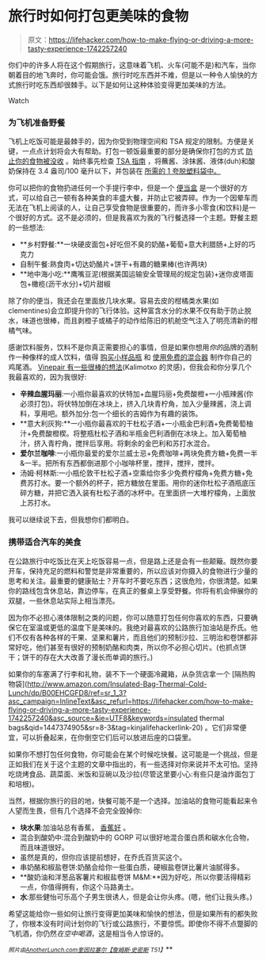 # 旅行时如何打包更美味的食物

> 原文：<https://lifehacker.com/how-to-make-flying-or-driving-a-more-tasty-experience-1742257240>

你们中的许多人将在这个假期旅行，这意味着飞机、火车(可能不是)和汽车，当你朝着目的地飞奔时，你可能会饿。旅行时吃东西并不难，但是以一种令人愉快的方式旅行时吃东西却很棘手。以下是如何让这种体验变得更加美味的方法。

Watch

### 为飞机准备野餐

飞机上吃饭可能是最棘手的，因为你受到物理空间和 TSA 规定的限制。方便是关键，一点点计划将会大有帮助。打包一顿饭最重要的部分是确保你打包的方式 [防止你的食物被没收](http://lifehacker.com/make-sure-the-tsa-doesnt-confiscate-your-snacks-5047271) 。始终事先检查 [TSA 指南](http://www.tsa.gov/travel/security-screening/prohibited-items) ，将蘸酱、涂抹酱、液体(duh)和酸奶保持在 3.4 盎司/100 毫升以下，并包装在 [所需的 1 夸脱塑料袋中。](http://www.tsa.gov/travel/security-screening/liquids-rule)

你可以把你的食物扔进任何一个手提行李中，但是一个 [便当盒](http://lifehacker.com/the-best-bags-containers-and-boxes-to-upgrade-your-br-915843552) 是一个很好的方式，可以给自己一顿有各种美食的丰盛大餐，并防止它被弄碎。作为一个因晕车而无法在飞机上阅读的人，让自己享受食物是很重要的，而许多小零食(和饮料)是一个很好的方式。这不是必须的，但是我喜欢为我的飞行餐选择一个主题。野餐主题的一些想法:

*   **乡村野餐:**一块硬皮面包+好吃但不臭的奶酪+葡萄+意大利腊肠+上好的巧克力
*   自制午餐:熟食肉+切达奶酪片+饼干+有趣的糖果棒(也许两块)
*   **地中海小吃:**鹰嘴豆泥(根据美国运输安全管理局的规定包装)+迷你皮塔面包+橄榄(沥干水分)+切片甜椒

除了你的便当，我还会在里面放几块水果。容易去皮的柑橘类水果(如 clementines)会立即提升你的飞行体验。这种富含水分的水果不仅有助于防止脱水，味道也很棒，而且剥橙子或橘子的动作给陈旧的机舱空气注入了明亮清新的柑橘气味。

感谢饮料服务，饮料不是你真正需要担心的事情，但是如果你想用*你的*品牌的酒制作一种像样的成人饮料，值得 [购买小样品瓶](http://afterhours.lifehacker.com/buy-airline-friendly-bottles-of-booze-at-home-to-save-b-1624712055?trending_test_c&utm_expid=66866090-62.YkETBcIMTk2uX1oytHipyg.3&utm_referrer=http%3A%2F%2Flifehacker.com%2Fmake-these-airplane-friendly-cocktails-on-your-next-lon-1707851842%3Ftrending_test_c) 和 [使用免费的混合器](http://lifehacker.com/make-these-airplane-friendly-cocktails-on-your-next-lon-1707851842?trending_test_c&utm_expid=66866090-62.YkETBcIMTk2uX1oytHipyg.3&utm_referrer=https%3A%2F%2Fwww.google.com%2F) 制作你自己的鸡尾酒。 [Vinepair 有一些很棒的想法](http://vinepair.com/wine-blog/lifehack-make-these-7-awesome-cocktails-on-a-plane/)(Kalimotxo 的灵感)，但我会和你分享几个我最喜欢的，因为我很好:

*   **辛辣血腥玛丽**:一小瓶你最喜欢的伏特加+血腥玛丽+免费酸橙+一小瓶辣酱(你必须打包)。将伏特加倒在冰块上，挤入几块青柠角，加入少量辣酱，浇上调料，享用吧。额外加分:包一个细长的吉姆作为有趣的装饰。
*   **意大利灰狗:**一小瓶你最喜欢的干杜松子酒+一小瓶金巴利酒+免费葡萄柚汁+免费酸橙楔。将整瓶杜松子酒和半瓶金巴利酒倒在冰块上。加入葡萄柚汁，挤入青柠角，搅拌后享用。将剩余的金巴利和苏打水混合。
*   **爱尔兰咖啡**:一小瓶你最爱的爱尔兰威士忌+免费咖啡+两块免费方糖+免费一半&一半。把所有东西都倒进那个小咖啡杯里，搅拌，搅拌，搅拌。
*   汤姆·柯林斯:一小瓶伦敦干杜松子酒+空乘给你多少免费柠檬角+免费方糖+免费苏打水。要一个额外的杯子，把方糖放在里面。用你的迷你杜松子酒瓶底压碎方糖，并把它洒入装有杜松子酒的冰杯中。在里面挤一大堆柠檬角，上面放上苏打水。

我可以继续说下去，但我想你们都明白。

### 携带适合汽车的美食

在公路旅行中吃饭比在天上吃饭容易一点，但是路上还是会有一些颠簸。既然你要开车，保持充足的燃料和警觉是非常重要的，所以应该对你摄入的食物进行少量的思考和关注。最重要的健康贴士？开车时不要吃东西；这很危险，你很清楚。如果你的路线包含休息站，靠边停车，在真正的餐桌上享受野餐。你将有机会伸展你的双腿，一些休息站实际上相当漂亮。

因为你不必担心液体限制之类的问题，你可以随意打包任何你喜欢的东西，只要确保它在室温或更低的温度下是美味的。我绝对最喜欢的公路旅行加油站是乔氏。他们不仅有各种各样的干果、坚果和薯片，而且他们的预制沙拉、三明治和卷饼都非常好吃，他们甚至有很好的预制奶酪和肉类，所以你不必担心切片。(也抓点饼干；饼干的存在大大改善了漫长而单调的旅行。)

如果你的车塞满了行李和礼物，装不下一个硬面冷藏箱，从杂货店拿一个 [隔热购物袋](http://www.amazon.com/Insulated-Bag-Thermal-Cold-Lunch/dp/B00EHCGFD8/ref=sr_1_3?asc_campaign=InlineText&asc_refurl=https://lifehacker.com/how-to-make-flying-or-driving-a-more-tasty-experience-1742257240&asc_source=&ie=UTF8&keywords=insulated thermal bags&qid=1447374905&sr=8-3&tag=kinjalifehackerlink-20) 。它们非常便宜，可以折叠起来，在你倒空它们后可以放进后座的口袋里。

如果你不想打包任何食物，你可能会在某个时候吃快餐。这可能是一个挑战，但是正如我们在关于这个主题的文章中指出的，有一些选择对你来说并不太可怕。坚持吃烧烤食品、蔬菜面、米饭和豆碗以及沙拉(尽管这里要小心:有些只是油炸面包丁和培根)。

当然，根据你旅行的目的地，快餐可能不是一个选择。加油站的食物可能看起来令人望而生畏，但有几个选择不会完全毁掉你:

*   **块水果**:加油站总有香蕉， [香蕉好](https://www.youtube.com/watch?v=yAJrsd0jW6U) 。
*   混合到酸奶中:混合到酸奶中的 GORP 可以很好地混合蛋白质和碳水化合物，而且味道很好。
*   虽然是真的，但你应该提前想好，在乔氏百货买这个。
*   串奶酪和椒盐卷饼:奶酪会给你一些蛋白质，硬椒盐卷饼比薯片油腻得多。
*   **酸奶油和洋葱品客薯片和椒盐卷饼 M&M:**因为好吃，所以你要活得精彩一点，你值得拥有，你这个马路勇士。
*   **水**:那些健怡可乐高个子男生很诱人，但是会让你头疼。(嗯，他们让我头疼。)

希望这能给你一些如何让旅行变得更加美味和愉快的想法，但是如果所有的都失败了，你根本没有时间计划你的飞行或公路旅行，不要惊慌。即使你不得不点蹩脚的飞机酒，你仍然*在空中喝酒*，这是相当令人惊讶的。

<small>*照片由*</small>[<small>*AnotherLunch.com*</small>](https://www.flickr.com/photos/buzzymelibee/8394481901/)<small></small>*[<small>*奎因*</small>](https://www.flickr.com/photos/quinnanya/2674146525/)<small></small>*[<small>*拉塞尔【詹姆斯·史密斯*</small>](https://www.flickr.com/photos/russelljsmith/468929113/) <small>*T51】*</small>**